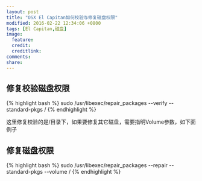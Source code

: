 ```yaml
---
layout: post
title: "OSX El Capitan如何校验与修复磁盘权限"
modified: 2016-02-22 12:34:06 +0800
tags: [El Capitan,磁盘]
image:
  feature: 
  credit: 
  creditlink: 
comments: 
share: 
---
```


## 修复校验磁盘权限

{% highlight bash %}
sudo /usr/libexec/repair_packages --verify --standard-pkgs /
{% endhighlight %}

这里修复校验的是/目录下，如果要修复其它磁盘，需要指明Volume参数，如下面例子

## 修复磁盘权限

{% highlight bash %}
sudo /usr/libexec/repair_packages --repair --standard-pkgs --volume /
{% endhighlight %}

